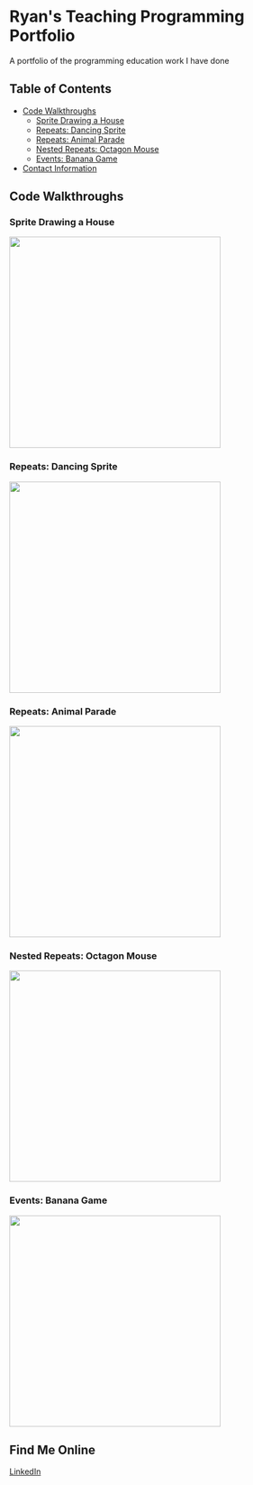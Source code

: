 # Ryan's Teaching Programming Portfolio
A portfolio of the programming education work I have done
## Table of Contents
- [Code Walkthroughs](#code-walkthroughs)
  - [Sprite Drawing a House](#sprite-drawing-a-house )
  - [Repeats: Dancing Sprite](#repeats-dancing-sprite)
  - [Repeats: Animal Parade](#repeats-animal-parade)
  - [Nested Repeats: Octagon Mouse](#nested-repeats-octagon-mouse)
  - [Events: Banana Game](#events=banana-game)
- [Contact Information](find-me-online)
## Code Walkthroughs 
### Sprite Drawing a House 

[<img src="https://img.youtube.com/vi/L58p_TyNSrQ/maxresdefault.jpg" width="375">](https://youtu.be/L58p_TyNSrQ)

### Repeats: Dancing Sprite

[<img src="https://img.youtube.com/vi/VZNqcYsJUbY/maxresdefault.jpg" width="375">](https://youtu.be/VZNqcYsJUbY)

### Repeats: Animal Parade
[<img src="https://img.youtube.com/vi/aSdvwGgWlmA/maxresdefault.jpg" width="375">](https://youtu.be/aSdvwGgWlmA)

### Nested Repeats: Octagon Mouse
[<img src="https://img.youtube.com/vi/BXZIecjg8XE/maxresdefault.jpg" width="375">]([https://youtu.be/aSdvwGgWlmA](https://youtu.be/BXZIecjg8XE))

### Events: Banana Game
[<img src="https://img.youtube.com/vi/DhAF9hoDNDE/maxresdefault.jpg" width="375">]([https://youtu.be/aSdvwGgWlmA]([https://youtu.be/BXZIecjg8XE](https://youtu.be/DhAF9hoDNDE)))


## Find Me Online
[LinkedIn](https://www.linkedin.com/in/ryan-livengood-6073861bb/)

